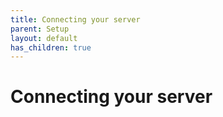 ```yaml
---
title: Connecting your server
parent: Setup
layout: default
has_children: true
---
```


# Connecting your server